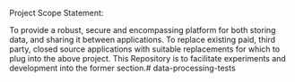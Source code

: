 Project Scope Statement:

To provide a robust, secure and encompassing platform for both storing data, and sharing it between applications.
To replace existing paid, third party, closed source applications with suitable replacements for which to plug into the above project.
This Repository is to facilitate experiments and development into the former section.# data-processing-tests
